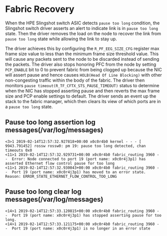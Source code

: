 
# Fabric Recovery

When the HPE Slingshot switch ASIC detects `pause too long` condition, the Slingshot switch driver asserts an alert to indicate link is in `pause too long` state. Then the driver removes the load on the node to recover the link from `pause too long` state while allowing the link to stay up.

The driver achieves this by configuring the `R_PF_EEG_SIZE_CFG` register max frame size value to less than the minimum frame size threshold value. This will cause any packets sent to the node to be discarded instead of sending the packets. The driver also stops honoring PFC from the node by setting `PCP_ENABLE` bit to 0 to prevent fabric from being clogged up because the NIC will assert pause and hence causes `HOLB(Head Of Line Blocking)` with other non-congesting traffic within the body of the fabric. The driver then monitors `pause timeout(R_TF_CFTX_STS_PAUSE_TIMEOUT)` status to determine when the NIC has stopped asserting pause and then reverts the max frame size and PCP enable settings to default. The driver sends an event up the stack to the fabric manager, which then clears its view of which ports are in a `pause too long` state.

## Pause too long assertion log messages(/var/log/messages)

```screen
<3>1 2019-02-14T12:57:32.927818+00:00 x0c0r4b0 kernel - - - [ 9943.791452] rossw rossw0: pm 19: pause too long detected, chan timeouts 0x0
<11>1 2019-02-14T12:57:32.929731+00:00 x0c0r4b0 fabric_routing 3960 - -  Error: Node connected to port 19 (port name: x0c0r4j3p1) has asserted Ethernet flow control pause for too long
<11>1 2019-02-14T12:57:32.930043+00:00 x0c0r4b0 fabric_routing 3960 - -  Port 19 (port name: x0c0r4j3p1) has moved to an error state. Reason: ERROR_STATE_ETHERNET_FLOW_CONTROL_TOO_LONG
```

## Pause too long clear log messages(/var/log/messages)

```screen
<14>1 2019-02-14T12:57:33.120815+00:00 x0c0r4b0 fabric_routing 3960 - -  Port 19 (port name: x0c0r4j3p1) has stopped asserting pause for too long.
<14>1 2019-02-14T12:57:33.121175+00:00 x0c0r4b0 fabric_routing 3960 - -  Port 19 (port name: x0c0r4j3p1) is no longer in an error state
```
